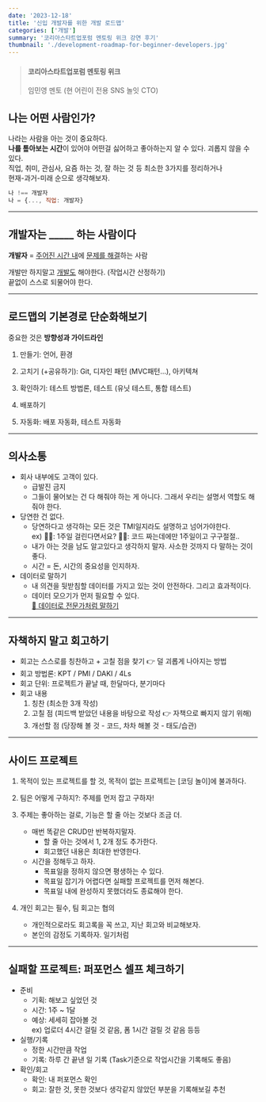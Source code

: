```yaml
---
date: '2023-12-18'
title: '신입 개발자를 위한 개발 로드맵'
categories: ['개발']
summary: '코리아스타트업포럼 멘토링 위크 강연 후기'
thumbnail: './development-roadmap-for-beginner-developers.jpg'
---
```


> #### 코리아스타트업포럼 멘토링 위크
>
> 임민영 멘토 (현 어린이 전용 SNS 놀잇 CTO)

## 나는 어떤 사람인가?

나라는 사람을 아는 것이 중요하다.  
**나를 톺아보는 시간**이 있어야 어떤걸 싫어하고 좋아하는지 알 수 있다. 괴롭지 않을 수 있다.  
직업, 취미, 관심사, 요즘 하는 것, 잘 하는 것 등 최소한 3가지를 정리하거나  
현재-과거-미래 순으로 생각해보자.

```js
나 !== 개발자
나 = {..., 직업: 개발자}
```

---

## 개발자는 **\_\_\_\_\_** 하는 사람이다

**개발자** = <u>주어진 시간 내</u>에 <u>문제를 해결</u>하는 사람

개발만 하지말고 <u>개발도</u> 해야한다. (작업시간 산정하기)  
끝없이 스스로 되물어야 한다.

---

## 로드맵의 기본경로 단순화해보기

중요한 것은 **방향성과 가이드라인**

1. 만들기: 언어, 환경

2. 고치기 (+공유하기): Git, 디자인 패턴 (MVC패턴…), 아키텍쳐

3. 확인하기: 테스트 방법론, 테스트 (유닛 테스트, 통합 테스트)

4. 배포하기

5. 자동화: 배포 자동화, 테스트 자동화

---

## 의사소통

- 회사 내부에도 고객이 있다.
  - 급발진 금지
  - 그들이 물어보는 건 다 해줘야 하는 게 아니다. 그래서 우리는 설명서 역할도 해줘야 한다.
- 당연한 건 없다.
  - 당연하다고 생각하는 모든 것은 TMI일지라도 설명하고 넘어가야한다.  
    ex) 🙍‍♀️: 1주일 걸린다면서요? 👩‍💻: 코드 짜는데에만 1주일이고 구구절절..
  - 내가 아는 것을 남도 알고있다고 생각하지 말자. 사소한 것까지 다 말하는 것이 좋다.
  - 시간 = 돈, 시간의 중요성을 인지하자.
- 데이터로 말하기
  - 내 의견을 뒷받침할 데이터를 가지고 있는 것이 안전하다. 그리고 효과적이다.
  - 데이터 모으기가 먼저 필요할 수 있다.  
    [📕 데이터로 전문가처럼 말하기](https://product.kyobobook.co.kr/detail/S000061695655)

---

## 자책하지 말고 회고하기

- 회고는 스스로를 칭찬하고 + 고칠 점을 찾기 👉 덜 괴롭게 나아지는 방법
- 회고 방법론: KPT / PMI / DAKI / 4Ls
- 회고 단위: 프로젝트가 끝날 때, 한달마다, 분기마다
- 회고 내용
  1. 칭찬 (최소한 3개 작성)
  2. 고칠 점 (피드백 받았던 내용을 바탕으로 작성 👉 자책으로 빠지지 않기 위해)
  3. 개선할 점 (당장해 볼 것 - 코드, 차차 해볼 것 - 태도/습관)

---

## 사이드 프로젝트

1. 목적이 있는 프로젝트를 할 것, 목적이 없는 프로젝트는 [코딩 놀이]에 불과하다.

2. 팀은 어떻게 구하지?: 주제를 먼저 잡고 구하자!

3. 주제는 좋아하는 걸로, 기능은 할 줄 아는 것보다 조금 더.

   - 매번 똑같은 CRUD만 반복하지말자.
     - 할 줄 아는 것에서 1, 2개 정도 추가한다.
     - 회고했던 내용은 최대한 반영한다.
   - 시간을 정해두고 하자.
     - 목표일을 정하지 않으면 평생하는 수 있다.
     - 목표일 잡기가 어렵다면 실패할 프로젝트를 먼저 해본다.
     - 목표일 내에 완성하지 못했더라도 종료해야 한다.

4. 개인 회고는 필수, 팀 회고는 협의
   - 개인적으로라도 회고록을 꼭 쓰고, 지난 회고와 비교해보자.
   - 본인의 감정도 기록하자. 일기처럼

---

## 실패할 프로젝트: 퍼포먼스 셀프 체크하기

- 준비
  - 기획: 해보고 싶었던 것
  - 시간: 1주 ~ 1달
  - 예상: 세세히 잡아볼 것  
    ex) 업로더 4시간 걸릴 것 같음, 폼 1시간 걸릴 것 같음 등등
- 실행/기록
  - 정한 시간만큼 작업
  - 기록: 하루 간 끝낸 일 기록 (Task기준으로 작업시간을 기록해도 좋음)
- 확인/회고
  - 확인: 내 퍼포먼스 확인
  - 회고: 잘한 것, 못한 것보다 생각같지 않았던 부분을 기록해보길 추천
